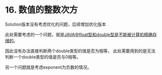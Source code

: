 # 16. 数值的整数次方
Solution版本没有考虑优化的问题，后续增加优化版本

此处需要考虑的一个问题，就是[JAVA中float型和double型是不能被计算机精确存储的](https://blog.csdn.net/bupa900318/article/details/80553695)。

因此没有办法直接判断两个double类型的值是否为相等，
此处需要用到的是无法判断一个double类型的值是否与0相等。

另一个问题就是考虑exponent为负数的情况。